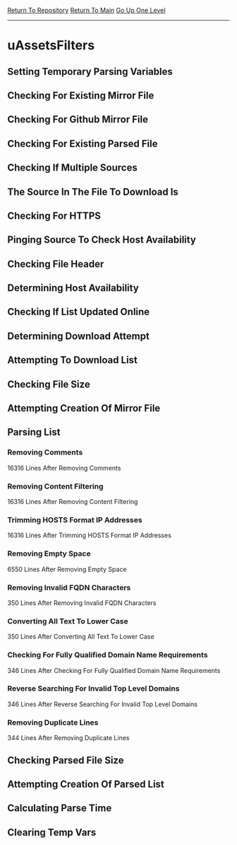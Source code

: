 [Return To Repository](https://github.com/deathbybandaid/piholeparser/)
[Return To Main](https://github.com/deathbybandaid/piholeparser/blob/master/RecentRunLogs/Mainlog.md)
[Go Up One Level](https://github.com/deathbybandaid/piholeparser/blob/master/RecentRunLogs/TopLevelScripts/30-Processing-External-Blacklists.md)
____________________________________
# uAssetsFilters
## Setting Temporary Parsing Variables
## Checking For Existing Mirror File
## Checking For Github Mirror File
## Checking For Existing Parsed File
## Checking If Multiple Sources
## The Source In The File To Download Is
## Checking For HTTPS
## Pinging Source To Check Host Availability
## Checking File Header
## Determining Host Availability
## Checking If List Updated Online
## Determining Download Attempt
## Attempting To Download List
## Checking File Size
## Attempting Creation Of Mirror File
## Parsing List
### Removing Comments
16316 Lines After Removing Comments
### Removing Content Filtering
16316 Lines After Removing Content Filtering
### Trimming HOSTS Format IP Addresses
16316 Lines After Trimming HOSTS Format IP Addresses
### Removing Empty Space
6550 Lines After Removing Empty Space
### Removing Invalid FQDN Characters
350 Lines After Removing Invalid FQDN Characters
### Converting All Text To Lower Case
350 Lines After Converting All Text To Lower Case
### Checking For Fully Qualified Domain Name Requirements
346 Lines After Checking For Fully Qualified Domain Name Requirements
### Reverse Searching For Invalid Top Level Domains
346 Lines After Reverse Searching For Invalid Top Level Domains
### Removing Duplicate Lines
344 Lines After Removing Duplicate Lines
## Checking Parsed File Size
## Attempting Creation Of Parsed List
## Calculating Parse Time
## Clearing Temp Vars
